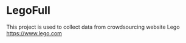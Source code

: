 # LegoFull
This project is used to collect data from crowdsourcing website Lego https://www.lego.com
